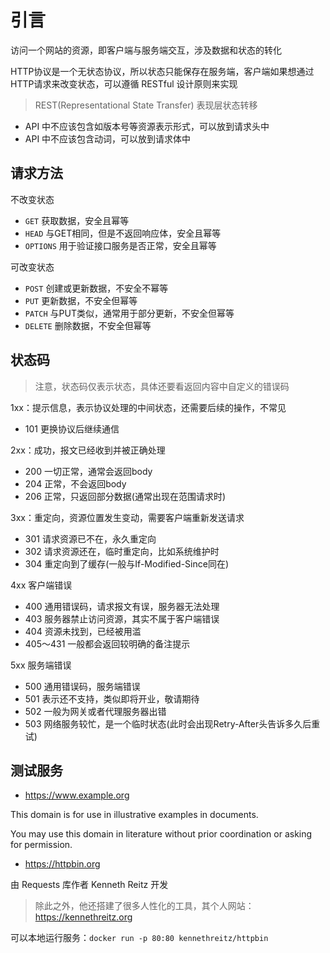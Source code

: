 # 引言

访问一个网站的资源，即客户端与服务端交互，涉及数据和状态的转化

HTTP协议是一个无状态协议，所以状态只能保存在服务端，客户端如果想通过HTTP请求来改变状态，可以遵循 RESTful 设计原则来实现

> REST(Representational State Transfer) 表现层状态转移

- API 中不应该包含如版本号等资源表示形式，可以放到请求头中
- API 中不应该包含动词，可以放到请求体中

## 请求方法

不改变状态

- `GET` 获取数据，安全且幂等
- `HEAD` 与GET相同，但是不返回响应体，安全且幂等
- `OPTIONS` 用于验证接口服务是否正常，安全且幂等

可改变状态

- `POST` 创建或更新数据，不安全不幂等
- `PUT` 更新数据，不安全但幂等
- `PATCH` 与PUT类似，通常用于部分更新，不安全但幂等
- `DELETE` 删除数据，不安全但幂等

## 状态码

> 注意，状态码仅表示状态，具体还要看返回内容中自定义的错误码

1xx：提示信息，表示协议处理的中间状态，还需要后续的操作，不常见

- 101 更换协议后继续通信

2xx：成功，报文已经收到并被正确处理

- 200 一切正常，通常会返回body
- 204 正常，不会返回body
- 206 正常，只返回部分数据(通常出现在范围请求时)

3xx：重定向，资源位置发生变动，需要客户端重新发送请求

- 301 请求资源已不在，永久重定向
- 302 请求资源还在，临时重定向，比如系统维护时
- 304 重定向到了缓存(一般与If-Modified-Since同在)

4xx 客户端错误

- 400 通用错误码，请求报文有误，服务器无法处理
- 403 服务器禁止访问资源，其实不属于客户端错误
- 404 资源未找到，已经被用滥
- 405～431 一般都会返回较明确的备注提示

5xx 服务端错误

- 500 通用错误码，服务端错误
- 501 表示还不支持，类似即将开业，敬请期待
- 502 一般为网关或者代理服务器出错
- 503 网络服务较忙，是一个临时状态(此时会出现Retry-After头告诉多久后重试)

## 测试服务

- <https://www.example.org>

This domain is for use in illustrative examples in documents.

You may use this domain in literature without prior coordination or asking for permission.

- <https://httpbin.org>

由 Requests 库作者 Kenneth Reitz 开发

> 除此之外，他还搭建了很多人性化的工具，其个人网站：<https://kennethreitz.org>

可以本地运行服务：`docker run -p 80:80 kennethreitz/httpbin`
